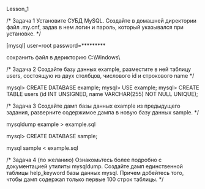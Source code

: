 Lesson_1

/* Задача 1
Установите СУБД MySQL. Создайте в домашней директории файл .my.cnf, задав в нем логин и пароль, который указывался при установке.
*/

[mysql]
user=root
password=*********

сохранить файл в дерикторию C:\Windows\

/* Задача 2
Создайте базу данных example, разместите в ней таблицу users, состоящую из двух столбцов, числового id и строкового name
*/

mysql> CREATE DATABASE example;
mysql> USE example;
mysql> CREATE TABLE users (id INT UNSIGNED, name VARCHAR(255) NOT NULL UNIQUE);

/* Задача 3
Создайте дамп базы данных example из предыдущего задания, разверните содержимое дампа в новую базу данных sample.
*/

mysqldump example > example.sql

mysql> CREATE DATABASE sample;

mysql sample < example.sql

/* Задача 4
(по желанию) Ознакомьтесь более подробно с документацией утилиты mysqldump. Создайте дамп единственной таблицы help_keyword базы данных mysql. Причем добейтесь того, чтобы дамп содержал только первые 100 строк таблицы.
*/

